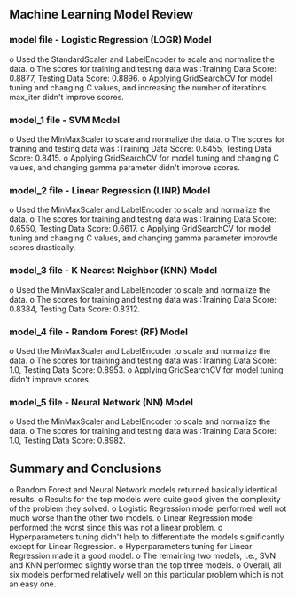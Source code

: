 ## Machine Learning Model Review

### model file - Logistic Regression (LOGR) Model

o Used the StandardScaler and LabelEncoder to scale and normalize the data.
o The scores for training and testing data was :Training Data Score: 0.8877, Testing Data Score: 0.8896.
o Applying GridSearchCV for model tuning and changing C values, and increasing the number of iterations 
  max_iter didn't improve scores. 

### model_1 file - SVM Model

o Used the MinMaxScaler to scale and normalize the data.
o The scores for training and testing data was :Training Data Score: 0.8455, Testing Data Score: 0.8415.
o Applying GridSearchCV for model tuning and changing C values, and changing gamma parameter didn't improve scores.  

### model_2 file - Linear Regression (LINR) Model

o Used the MinMaxScaler and LabelEncoder to scale and normalize the data.
o The scores for training and testing data was :Training Data Score: 0.6550, Testing Data Score: 0.6617.
o Applying GridSearchCV for model tuning and changing C values, and changing gamma parameter improvde scores drastically.  

### model_3 file - K Nearest Neighbor (KNN) Model

o Used the MinMaxScaler and LabelEncoder to scale and normalize the data.
o The scores for training and testing data was :Training Data Score: 0.8384, Testing Data Score: 0.8312.

### model_4 file - Random Forest (RF) Model

o Used the MinMaxScaler and LabelEncoder to scale and normalize the data.
o The scores for training and testing data was :Training Data Score: 1.0, Testing Data Score: 0.8953.
o Applying GridSearchCV for model tuning didn't improve scores.  

### model_5 file - Neural Network (NN) Model

o Used the MinMaxScaler and LabelEncoder to scale and normalize the data.
o The scores for training and testing data was :Training Data Score: 1.0, Testing Data Score: 0.8982.

## Summary and Conclusions

o Random Forest and Neural Network models returned basically identical results.
o Results for the top models were quite good given the complexity of the problem they solved.
o Logistic Regression model performed well not much worse than the other two models. 
o Linear Regression model performed the worst since this was not a linear problem.
o Hyperparameters tuning didn't help to differentiate the models significantly except for Linear Regression. 
o Hyperparameters tuning for Linear Regression made it a good model.
o The remaining two models, i.e., SVN and KNN performed slightly worse than the top three models. 
o Overall, all six models performed relatively well on this particular problem which is not an easy one.